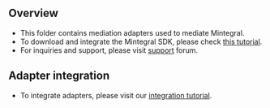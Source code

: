 ## Overview
* This folder contains mediation adapters used to mediate Mintegral.
* To download and integrate the Mintegral SDK, please check [this tutorial](http://cdn-adn.rayjump.com/cdn-adn/v2/markdown_v2/index.html?file=sdk-m_sdk-android&lang=en).
* For inquiries and support, please visit [support](http://cdn-adn.rayjump.com/cdn-adn/v2/markdown_v2/index.html?file=sdk-m_sdk-android&lang=en) forum.

## Adapter integration
* To integrate adapters, please visit our [integration tutorial](https://developers.mopub.com/publishers/mediation/mopub-network-mediation/).
